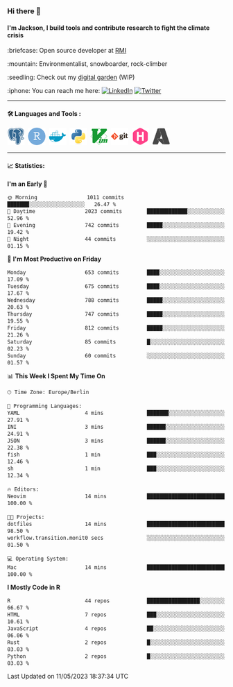 ### Hi there :wave:
#### I'm Jackson, I build tools and contribute research to fight the climate crisis
<p> :briefcase: Open source developer at <a href="https://rmi.org/" alt="RMI">RMI</a></p>
<p> :mountain: Environmentalist, snowboarder, rock-climber</p>
<p> :seedling: Check out my <a href="https://jdhoffa.github.io/" alt="digital garden">digital garden</a> (WIP) </p>

<p>
:iphone: You can reach me here:
<a href="https://www.linkedin.com/in/jackson-hoffart/"><img src="https://img.shields.io/badge/LinkedIn-0A66C2?logo=linkedin&logoColor=fff&style=flat-square" alt="LinkedIn"/></a>
<a href="https://twitter.com/jdhoffart"><img src="https://img.shields.io/badge/Twitter-1D9BF0?logo=twitter&logoColor=fff&style=flat-square" alt="Twitter"/></a>
</p>

---

#### :hammer_and_wrench: Languages and Tools :
<div>
 <a href="https://www.postgresql.org/"><img src="https://github.com/devicons/devicon/blob/master/icons/postgresql/postgresql-plain.svg" title="postgresql" **alt="postgresql" width="40" height="40"/></a>&nbsp;
 <a href="https://posit.co/downloads/"><img src="https://github.com/devicons/devicon/blob/master/icons/rstudio/rstudio-plain.svg" title="rstudio" **alt="RStudio" width="40" height="40"/></a>&nbsp;
 <a href="https://www.docker.com/"><img src="https://github.com/devicons/devicon/blob/master/icons/docker/docker-plain.svg" title="docker" **alt="docker" width="40" height="40"/></a>&nbsp;
 <a href="https://www.python.org/"><img src="https://github.com/devicons/devicon/blob/master/icons/python/python-original.svg" title="python" **alt="python" width="40" height="40"/></a>&nbsp; 
 <a href="https://www.vim.org/"><img src="https://github.com/devicons/devicon/blob/master/icons/vim/vim-plain.svg" title="vim" **alt="vim" width="40" height="40"/></a>&nbsp;
 <a href="https://git-scm.com/"><img src="https://github.com/devicons/devicon/blob/master/icons/git/git-original-wordmark.svg" title="git" **alt="git" width="40" height="40"/></a>&nbsp;
 <a href="https://gohugo.io/"><img src="https://github.com/devicons/devicon/blob/master/icons/hugo/hugo-plain.svg" title="hugo" **alt="hugo" width="40" height="40"/></a>&nbsp;
 <a href="https://azure.microsoft.com/"><img src="https://github.com/devicons/devicon/blob/master/icons/azure/azure-plain.svg" title="azure" **alt="azure" width="40" height="40"/></a>
</div>

---
  
  

#### :chart_with_upwards_trend: Statistics:

 
<!--START_SECTION:waka-->
**I'm an Early 🐤** 

```text
🌞 Morning                1011 commits        ███████░░░░░░░░░░░░░░░░░░   26.47 % 
🌆 Daytime                2023 commits        █████████████░░░░░░░░░░░░   52.96 % 
🌃 Evening                742 commits         █████░░░░░░░░░░░░░░░░░░░░   19.42 % 
🌙 Night                  44 commits          ░░░░░░░░░░░░░░░░░░░░░░░░░   01.15 % 
```
📅 **I'm Most Productive on Friday** 

```text
Monday                   653 commits         ████░░░░░░░░░░░░░░░░░░░░░   17.09 % 
Tuesday                  675 commits         ████░░░░░░░░░░░░░░░░░░░░░   17.67 % 
Wednesday                788 commits         █████░░░░░░░░░░░░░░░░░░░░   20.63 % 
Thursday                 747 commits         █████░░░░░░░░░░░░░░░░░░░░   19.55 % 
Friday                   812 commits         █████░░░░░░░░░░░░░░░░░░░░   21.26 % 
Saturday                 85 commits          █░░░░░░░░░░░░░░░░░░░░░░░░   02.23 % 
Sunday                   60 commits          ░░░░░░░░░░░░░░░░░░░░░░░░░   01.57 % 
```


📊 **This Week I Spent My Time On** 

```text
🕑︎ Time Zone: Europe/Berlin

💬 Programming Languages: 
YAML                     4 mins              ███████░░░░░░░░░░░░░░░░░░   27.91 % 
INI                      3 mins              ██████░░░░░░░░░░░░░░░░░░░   24.91 % 
JSON                     3 mins              ██████░░░░░░░░░░░░░░░░░░░   22.38 % 
fish                     1 min               ███░░░░░░░░░░░░░░░░░░░░░░   12.46 % 
sh                       1 min               ███░░░░░░░░░░░░░░░░░░░░░░   12.34 % 

🔥 Editors: 
Neovim                   14 mins             █████████████████████████   100.00 % 

🐱‍💻 Projects: 
dotfiles                 14 mins             █████████████████████████   98.50 % 
workflow.transition.monit0 secs              ░░░░░░░░░░░░░░░░░░░░░░░░░   01.50 % 

💻 Operating System: 
Mac                      14 mins             █████████████████████████   100.00 % 
```

**I Mostly Code in R** 

```text
R                        44 repos            █████████████████░░░░░░░░   66.67 % 
HTML                     7 repos             ███░░░░░░░░░░░░░░░░░░░░░░   10.61 % 
JavaScript               4 repos             ██░░░░░░░░░░░░░░░░░░░░░░░   06.06 % 
Rust                     2 repos             █░░░░░░░░░░░░░░░░░░░░░░░░   03.03 % 
Python                   2 repos             █░░░░░░░░░░░░░░░░░░░░░░░░   03.03 % 
```




 Last Updated on 11/05/2023 18:37:34 UTC
<!--END_SECTION:waka-->
